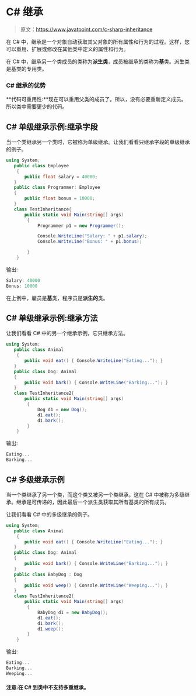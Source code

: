 # C# 继承

> 原文：<https://www.javatpoint.com/c-sharp-inheritance>

在 C# 中，继承是一个对象自动获取其父对象的所有属性和行为的过程。这样，您可以重用、扩展或修改在其他类中定义的属性和行为。

在 C# 中，继承另一个类成员的类称为**派生类**，成员被继承的类称为**基**类。派生类是基类的专用类。

### C# 继承的优势

**代码可重用性:**现在可以重用父类的成员了。所以，没有必要重新定义成员。所以类中需要更少的代码。

## C# 单级继承示例:继承字段

当一个类继承另一个类时，它被称为单级继承。让我们看看只继承字段的单级继承的例子。

```cs
using System;
   public class Employee
    {
       public float salary = 40000;
   }
   public class Programmer: Employee
   {
       public float bonus = 10000;
   }
   class TestInheritance{
       public static void Main(string[] args)
        {
            Programmer p1 = new Programmer();

            Console.WriteLine("Salary: " + p1.salary);
            Console.WriteLine("Bonus: " + p1.bonus);

        }
    }

```

输出:

```cs
Salary: 40000
Bonus: 10000

```

在上例中，雇员是**基**类，程序员是**派生的**类。

## C# 单级继承示例:继承方法

让我们看看 C# 中的另一个继承示例，它只继承方法。

```cs
using System;
   public class Animal
    {
       public void eat() { Console.WriteLine("Eating..."); }
   }
   public class Dog: Animal
   {
       public void bark() { Console.WriteLine("Barking..."); }
   }
   class TestInheritance2{
       public static void Main(string[] args)
        {
            Dog d1 = new Dog();
            d1.eat();
            d1.bark();
        }
    }

```

输出:

```cs
Eating...
Barking...

```

## C# 多级继承示例

当一个类继承了另一个类，而这个类又被另一个类继承，这在 C# 中被称为多级继承。继承是可传递的，因此最后一个派生类获取其所有基类的所有成员。

让我们看看 C# 中的多级继承的例子。

```cs
using System;
   public class Animal
    {
       public void eat() { Console.WriteLine("Eating..."); }
   }
   public class Dog: Animal
   {
       public void bark() { Console.WriteLine("Barking..."); }
   }
   public class BabyDog : Dog
   {
       public void weep() { Console.WriteLine("Weeping..."); }
   }
   class TestInheritance2{
       public static void Main(string[] args)
        {
            BabyDog d1 = new BabyDog();
            d1.eat();
            d1.bark();
            d1.weep();
        }
    }

```

输出:

```cs
Eating...
Barking...
Weeping...

```

#### 注意:在 C# 到类中不支持多重继承。